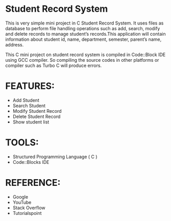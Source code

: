 # Student Record System
This is very simple mini project in C Student Record System. It uses files as database to perform file handling operations such as add, search, modify and delete records to manage student’s records.This application will contain information about student id, name, department, semester, parent’s name, address. 

This C mini project on student record system is compiled in Code::Block IDE using GCC compiler. So compiling the source codes in other platforms or compiler such as Turbo C will produce errors.

# FEATURES: 
  - Add Student 
  - Search Student
  - Modify Student Record
  - Delete Student Record
  - Show student list

# TOOLS: 
  - Structured Programming Language ( C )
  - Code::Blocks IDE

# REFERENCE: 
  - Google
  - YouTube
  - Stack Overflow
  - Tutorialspoint
